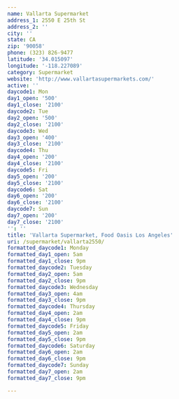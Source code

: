 ```yaml
---
name: Vallarta Supermarket
address_1: 2550 E 25th St
address_2: ''
city: ''
state: CA
zip: '90058'
phone: (323) 826-9477
latitude: '34.015097'
longitude: '-118.227089'
category: Supermarket
website: 'http://www.vallartasupermarkets.com/'
active: ''
daycode1: Mon
day1_open: '500'
day1_close: '2100'
daycode2: Tue
day2_open: '500'
day2_close: '2100'
daycode3: Wed
day3_open: '400'
day3_close: '2100'
daycode4: Thu
day4_open: '200'
day4_close: '2100'
daycode5: Fri
day5_open: '200'
day5_close: '2100'
daycode6: Sat
day6_open: '200'
day6_close: '2100'
daycode7: Sun
day7_open: '200'
day7_close: '2100'
'': ''
title: 'Vallarta Supermarket, Food Oasis Los Angeles'
uri: /supermarket/vallarta2550/
formatted_daycode1: Monday
formatted_day1_open: 5am
formatted_day1_close: 9pm
formatted_daycode2: Tuesday
formatted_day2_open: 5am
formatted_day2_close: 9pm
formatted_daycode3: Wednesday
formatted_day3_open: 4am
formatted_day3_close: 9pm
formatted_daycode4: Thursday
formatted_day4_open: 2am
formatted_day4_close: 9pm
formatted_daycode5: Friday
formatted_day5_open: 2am
formatted_day5_close: 9pm
formatted_daycode6: Saturday
formatted_day6_open: 2am
formatted_day6_close: 9pm
formatted_daycode7: Sunday
formatted_day7_open: 2am
formatted_day7_close: 9pm

---
```

